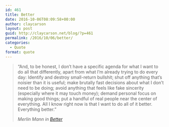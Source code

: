 ```yaml
---
id: 461
title: Better
date: 2016-10-06T08:09:58+00:00
author: claycarson
layout: post
guid: http://claycarson.net/blog/?p=461
permalink: /2016/10/06/better/
categories:
  - Quote
format: quote
---
```

> &#8220;And, to be honest, I don&#8217;t have a specific agenda for what I want to do all that differently, apart from what I&#8217;m already trying to do every day: Identify and destroy small-return bullshit; shut off anything that&#8217;s noisier than it is useful; make brutally fast decisions about what I don&#8217;t need to be doing; avoid anything that feels like fake sincerity (especially where it may touch money); demand personal focus on making good things; put a handful of real people near the center of everything. All I know right now is that I want to do all of it better. Everything better.&#8221;
> 
> <cite>Merlin Mann in <a href="http://www.merlinmann.com/better/">Better</a></cite>